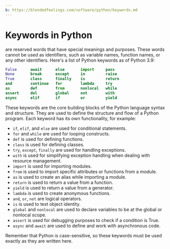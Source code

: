 ```yaml
---
b: https://blendedfeelings.com/software/python/keywords.md
---
```


# Keywords in Python
are reserved words that have special meanings and purposes. These words cannot be used as identifiers, such as variable names, function names, or any other identifiers. Here's a list of Python keywords as of Python 3.9:

```python
False      await      else       import     pass
None       break      except     in         raise
True       class      finally    is         return
and        continue   for        lambda     try
as         def        from       nonlocal   while
assert     del        global     not        with
async      elif       if         or         yield
```

These keywords are the core building blocks of the Python language syntax and structure. They are used to define the structure and flow of a Python program. Each keyword has its own functionality, for example:

- `if`, `elif`, and `else` are used for conditional statements.
- `for` and `while` are used for looping constructs.
- `def` is used for defining functions.
- `class` is used for defining classes.
- `try`, `except`, `finally` are used for handling exceptions.
- `with` is used for simplifying exception handling when dealing with resource management.
- `import` is used for importing modules.
- `from` is used to import specific attributes or functions from a module.
- `as` is used to create an alias while importing a module.
- `return` is used to return a value from a function.
- `yield` is used to return a value from a generator.
- `lambda` is used to create anonymous functions.
- `and`, `or`, `not` are logical operators.
- `is` is used to test object identity.
- `global` and `nonlocal` are used to declare variables to be at the global or nonlocal scope.
- `assert` is used for debugging purposes to check if a condition is True.
- `async` and `await` are used to define and work with asynchronous code.

Remember that Python is case-sensitive, so these keywords must be used exactly as they are written here.